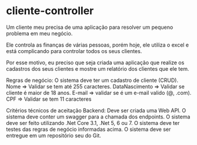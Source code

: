 # cliente-controller

Um cliente meu precisa de uma aplicação para resolver um pequeno problema em meu negócio.

Ele controla as finanças de várias pessoas, porém hoje, ele utiliza o excel e está complicando para controlar todos os seus
clientes.

Por esse motivo, eu preciso que seja criada uma aplicação que realize os cadastros dos seus clientes e mostre um relatório dos
clientes que ele tem.

Regras de negócio:
O sistema deve ter um cadastro de cliente (CRUD).
Nome => Validar se tem até 255 caracteres.
DataNascimento => Validar se cliente é maior de 18 anos.
E-mail => validar se é um e-mail valido (@, .com).
CPF => Validar se tem 11 caracteres

Critérios técnicos de aceitação Backend:
Deve ser criada uma Web API.
O sistema deve conter um swagger para a chamada dos endpoints.
O sistema deve ser feito utilizando .Net Core 3.1, .Net 5, 6 ou 7.
O sistema deve ter testes das regras de negócio informadas acima.
O sistema deve ser entregue em um repositório seu do Git.
